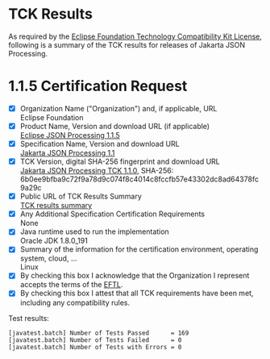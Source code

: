 TCK Results
===========

As required by the
[Eclipse Foundation Technology Compatibility Kit License](https://www.eclipse.org/legal/tck.php),
following is a summary of the TCK results for releases of Jakarta JSON Processing.

# 1.1.5 Certification Request

- [x] Organization Name ("Organization") and, if applicable, URL\
  Eclipse Foundation
- [x] Product Name, Version and download URL (if applicable)\
  [Eclipse JSON Processing 1.1.5](../index.html)
- [x] Specification Name, Version and download URL\
   [Jakarta JSON Processing 1.1](https://jakarta.ee/specifications/jsonp/1.1/)
- [x] TCK Version, digital SHA-256 fingerprint and download URL\
  [Jakarta JSON Processing TCK 1.1.0](http://download.eclipse.org/ee4j/jakartaee-tck/jakartaee8-eftl/promoted/eclipse-jsonp-tck-1.1.0.zip), SHA-256: 6b0ee9bfba9c72f9a78d9c074f8c4014c8fccfb57e43302dc8ad64378fc9a29c
- [x] Public URL of TCK Results Summary\
  [TCK results summary](jakarta-json-processing-1.1.html)
- [x] Any Additional Specification Certification Requirements\
  None
- [x] Java runtime used to run the implementation\
  Oracle JDK 1.8.0_191
- [x] Summary of the information for the certification environment, operating system, cloud, ...\
  Linux
- [x] By checking this box I acknowledge that the Organization I represent accepts the terms of the [EFTL](https://www.eclipse.org/legal/tck.php).
- [x] By checking this box I attest that all TCK requirements have been met, including any compatibility rules.

Test results:

```
[javatest.batch] Number of Tests Passed      = 169
[javatest.batch] Number of Tests Failed      = 0
[javatest.batch] Number of Tests with Errors = 0
```
